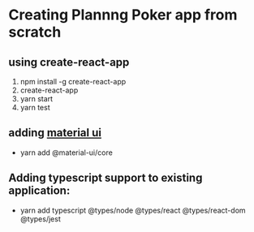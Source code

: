 # Creating Plannng Poker app from scratch

## using create-react-app

1. npm install -g create-react-app
2. create-react-app <folderPath>
3. yarn start
4. yarn test

## adding [material ui](https://material-ui.co)

- yarn add @material-ui/core

## Adding typescript support to existing application:

- yarn add typescript @types/node @types/react @types/react-dom @types/jest
